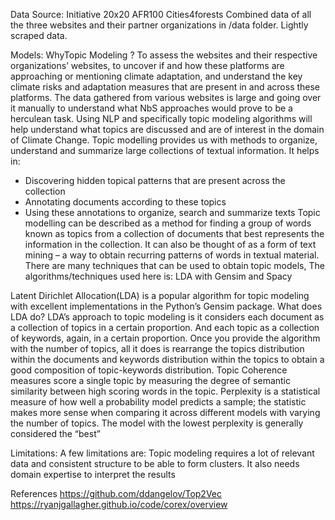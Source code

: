 
Data Source:
Initiative 20x20 
AFR100 
Cities4forests 
Combined data of all the three websites and their partner organizations in /data folder. Lightly scraped data.

Models:
WhyTopic Modeling ? 
	To assess the websites and their respective organizations’ websites, to  uncover if and how these platforms are approaching or mentioning climate adaptation, and understand the key climate risks and adaptation measures that are present in and across these platforms.
	The data gathered from various websites is large and going over it manually to understand what NbS approaches would prove to be a herculean task. Using NLP and specifically topic modeling algorithms will help understand what topics are discussed and are of interest in the domain of Climate Change.
	Topic modelling provides us with methods to organize, understand and summarize large collections of textual information. It helps in:
- Discovering hidden topical patterns that are present across the collection
- Annotating documents according to these topics
- Using these annotations to organize, search and summarize texts
Topic modelling can be described as a method for finding a group of words known as  topics from a collection of documents that best represents the information in the collection. It can also be thought of as a form of text mining – a way to obtain recurring patterns of words in textual material.
There are many techniques that can be used to obtain topic models, The algorithms/techniques  used here is: LDA with Gensim and Spacy

Latent Dirichlet Allocation(LDA) is a popular algorithm for topic modeling with excellent implementations in the Python’s Gensim package.
What does LDA do?
LDA’s approach to topic modeling is it considers each document as a collection of topics in a certain proportion. And each topic as a collection of keywords, again, in a certain proportion.
Once you provide the algorithm with the number of topics, all it does is rearrange the topics distribution within the documents and keywords distribution within the topics to obtain a good composition of topic-keywords distribution.
Topic Coherence measures score a single topic by measuring the degree of semantic similarity between high scoring words in the topic.
Perplexity is a statistical measure of how well a probability model predicts a sample; the statistic makes more sense when comparing it across different models with varying the number of topics. The model with the lowest perplexity is generally considered the “best”
 
Limitations:
	A few limitations are:
Topic modeling requires a lot of relevant data and consistent structure to be able to form clusters.
It also needs domain expertise to interpret the results

References
https://github.com/ddangelov/Top2Vec
https://ryanjgallagher.github.io/code/corex/overview
